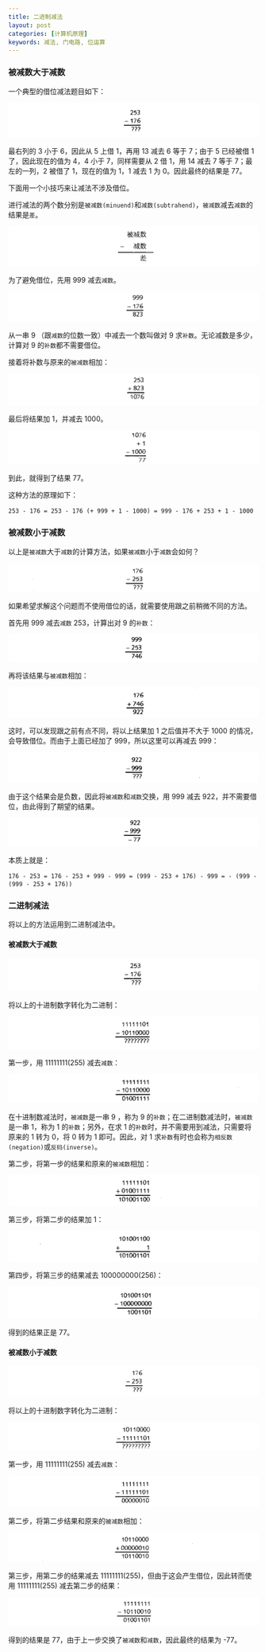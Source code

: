 ```yaml
---
title: 二进制减法
layout: post
categories: [计算机原理]
keywords: 减法, 门电路, 位运算
---
```


### 被减数大于减数

一个典型的借位减法题目如下：

![](/assets/images/20191129/WX20191129-104824.png)

最右列的 3 小于 6，因此从 5 上借 1，再用 13 减去 6 等于 7；由于 5 已经被借 1 了，因此现在的值为 4，4 小于 7，同样需要从 2 借 1，用 14 减去 7 等于 7；最左的一列，2 被借了 1，现在的值为 1，1 减去 1 为 0。因此最终的结果是 77。

下面用一个小技巧来让减法不涉及借位。

进行减法的两个数分别是`被减数(minuend)`和`减数(subtrahend)`，`被减数`减去`减数`的结果是`差`。

![](/assets/images/20191129/WX20191129-105401.png)

为了避免借位，先用 999 减去`减数`。

![](/assets/images/20191129/WX20191129-105600.png)

从一串 9 （跟`减数`的位数一致）中减去一个数叫做对 9 求`补数`。无论减数是多少，计算对 9 的`补数`都不需要借位。

接着将补数与原来的`被减数`相加：

![](/assets/images/20191129/WX20191129-105852.png)

最后将结果加 1，并减去 1000。

![](/assets/images/20191129/WX20191129-105939.png)

到此，就得到了结果 77。

这种方法的原理如下：

```
253 - 176 = 253 - 176 (+ 999 + 1 - 1000) = 999 - 176 + 253 + 1 - 1000
```

### 被减数小于减数

以上是`被减数`大于`减数`的计算方法，如果`被减数`小于`减数`会如何？

![](/assets/images/20191129/WX20191129-110734.png)

如果希望求解这个问题而不使用借位的话，就需要使用跟之前稍微不同的方法。

首先用 999 减去`减数` 253，计算出对 9 的`补数`：

![](/assets/images/20191129/WX20191129-111034.png)

再将该结果与`被减数`相加：

![](/assets/images/20191129/WX20191129-111133.png)

这时，可以发现跟之前有点不同，将以上结果加 1 之后值并不大于 1000 的情况，会导致借位。而由于上面已经加了 999，所以这里可以再减去 999：

![](/assets/images/20191129/WX20191129-111839.png)

由于这个结果会是负数，因此将`被减数`和`减数`交换，用 999 减去 922，并不需要借位，由此得到了期望的结果。

![](/assets/images/20191129/WX20191129-111958.png)

本质上就是：

```
176 - 253 = 176 - 253 + 999 - 999 = (999 - 253 + 176) - 999 = - (999 - (999 - 253 + 176))
```

### 二进制减法

将以上的方法运用到二进制减法中。

#### 被减数大于减数

![](/assets/images/20191129/WX20191129-121005.png)

将以上的十进制数字转化为二进制：

![](/assets/images/20191129/WX20191129-121047.png)

第一步，用 11111111(255) 减去`减数`：

![](/assets/images/20191129/WX20191129-121131.png)

在十进制数减法时，`被减数`是一串 9 ，称为 9 的`补数`；在二进制数减法时，`被减数`是一串 1，称为 1 的`补数`；另外，在求 1 的`补数`时，并不需要用到减法，只需要将原来的 1 转为 0，将 0 转为 1 即可。因此，对 1 求`补数`有时也会称为`相反数(negation)`或`反码(inverse)`。

第二步，将第一步的结果和原来的`被减数`相加：

![](/assets/images/20191129/WX20191129-121549.png)

第三步，将第二步的结果加 1：

![](/assets/images/20191129/WX20191129-121640.png)

第四步，将第三步的结果减去 100000000(256)：

![](/assets/images/20191129/WX20191129-121742.png)

得到的结果正是 77。

#### 被减数小于减数

![](/assets/images/20191129/WX20191129-121839.png)

将以上的十进制数字转化为二进制：

![](/assets/images/20191129/WX20191129-121915.png)

第一步，用 11111111(255) 减去`减数`：

![](/assets/images/20191129/WX20191129-122015.png)

第二步，将第二步结果和原来的`被减数`相加：

![](/assets/images/20191129/WX20191129-122121.png)

第三步，用第二步的结果减去 11111111(255)，但由于这会产生借位，因此转而使用 11111111(255) 减去第二步的结果：

![](/assets/images/20191129/WX20191129-122401.png)

得到的结果是 77，由于上一步交换了`被减数`和`减数`，因此最终的结果为 -77。
